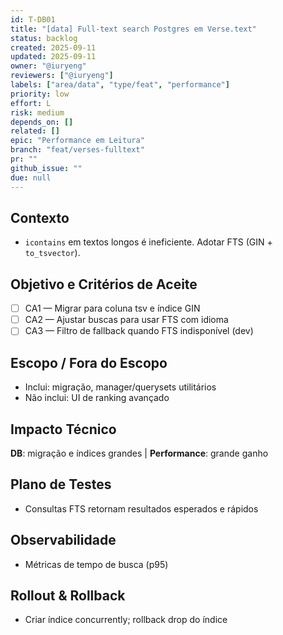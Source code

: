 ```yaml
---
id: T-DB01
title: "[data] Full-text search Postgres em Verse.text"
status: backlog
created: 2025-09-11
updated: 2025-09-11
owner: "@iuryeng"
reviewers: ["@iuryeng"]
labels: ["area/data", "type/feat", "performance"]
priority: low
effort: L
risk: medium
depends_on: []
related: []
epic: "Performance em Leitura"
branch: "feat/verses-fulltext"
pr: ""
github_issue: ""
due: null
---
```


## Contexto
- `icontains` em textos longos é ineficiente. Adotar FTS (GIN + `to_tsvector`).

## Objetivo e Critérios de Aceite
- [ ] CA1 — Migrar para coluna tsv e índice GIN
- [ ] CA2 — Ajustar buscas para usar FTS com idioma
- [ ] CA3 — Filtro de fallback quando FTS indisponível (dev)

## Escopo / Fora do Escopo
- Inclui: migração, manager/querysets utilitários
- Não inclui: UI de ranking avançado

## Impacto Técnico
**DB**: migração e índices grandes | **Performance**: grande ganho

## Plano de Testes
- Consultas FTS retornam resultados esperados e rápidos

## Observabilidade
- Métricas de tempo de busca (p95)

## Rollout & Rollback
- Criar índice concurrently; rollback drop do índice
